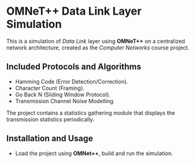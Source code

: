 # OMNeT++ Data Link Layer Simulation

This is a simulation of _Data Link_ layer using __OMNeT++__ on a centralized network architecture, created as the _Computer Networks_ course project.

## Included Protocols and Algorithms

-   Hamming Code (Error Detection/Correction).
-   Character Count (Framing).
-   Go Back N (Sliding Window Protocol).
-   Transmission Channel Noise Modelling.

The project contains a statistics gathering module that displays the transmission statistics periodically.

## Installation and Usage

-   Load the project using __OMNet++__, build and run the simulation.
